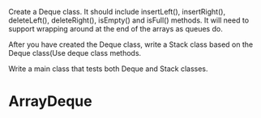 Create a Deque class. It should include insertLeft(), insertRight(), deleteLeft(), deleteRight(), isEmpty() and isFull() methods. It will need to support wrapping around at the end of the arrays as queues do.

After you have created the Deque class, write a Stack class based on the Deque class(Use deque class methods.

Write a main class that tests both Deque and Stack classes.
# ArrayDeque
